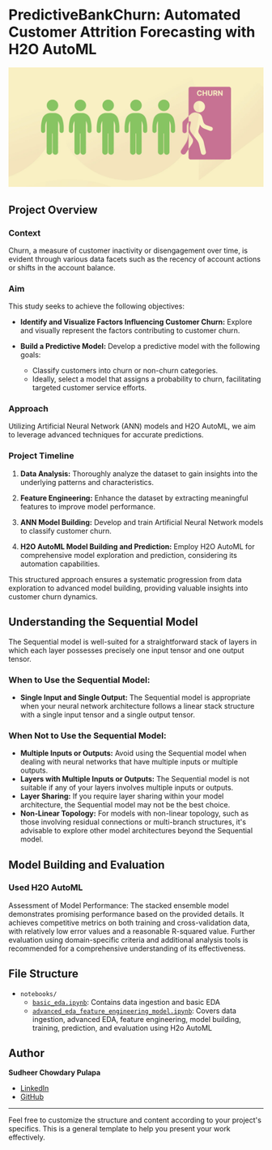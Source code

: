 # PredictiveBankChurn: Automated Customer Attrition Forecasting with H2O AutoML

![Project Banner](https://github.com/sudheerpulapa/ChurnForecast-H2OAutoML/blob/main/customerchurn.png)

## Project Overview

### Context
Churn, a measure of customer inactivity or disengagement over time, is evident through various data facets such as the recency of account actions or shifts in the account balance.

### Aim
This study seeks to achieve the following objectives:

- **Identify and Visualize Factors Influencing Customer Churn:**
  Explore and visually represent the factors contributing to customer churn.

- **Build a Predictive Model:**
  Develop a predictive model with the following goals:

  - Classify customers into churn or non-churn categories.
  - Ideally, select a model that assigns a probability to churn, facilitating targeted customer service efforts.

### Approach
Utilizing Artificial Neural Network (ANN) models and H2O AutoML, we aim to leverage advanced techniques for accurate predictions.

### Project Timeline
1. **Data Analysis:**
   Thoroughly analyze the dataset to gain insights into the underlying patterns and characteristics.

2. **Feature Engineering:**
   Enhance the dataset by extracting meaningful features to improve model performance.

3. **ANN Model Building:**
   Develop and train Artificial Neural Network models to classify customer churn.

4. **H2O AutoML Model Building and Prediction:**
   Employ H2O AutoML for comprehensive model exploration and prediction, considering its automation capabilities.

This structured approach ensures a systematic progression from data exploration to advanced model building, providing valuable insights into customer churn dynamics.

## Understanding the Sequential Model

The Sequential model is well-suited for a straightforward stack of layers in which each layer possesses precisely one input tensor and one output tensor.

### When to Use the Sequential Model:

- **Single Input and Single Output:** The Sequential model is appropriate when your neural network architecture follows a linear stack structure with a single input tensor and a single output tensor.

### When Not to Use the Sequential Model:

- **Multiple Inputs or Outputs:** Avoid using the Sequential model when dealing with neural networks that have multiple inputs or multiple outputs.
- **Layers with Multiple Inputs or Outputs:** The Sequential model is not suitable if any of your layers involves multiple inputs or outputs.
- **Layer Sharing:** If you require layer sharing within your model architecture, the Sequential model may not be the best choice.
- **Non-Linear Topology:** For models with non-linear topology, such as those involving residual connections or multi-branch structures, it's advisable to explore other model architectures beyond the Sequential model.

## Model Building and Evaluation

### Used H2O AutoML

Assessment of Model Performance: The stacked ensemble model demonstrates promising performance based on the provided details. It achieves competitive metrics on both training and cross-validation data, with relatively low error values and a reasonable R-squared value. Further evaluation using domain-specific criteria and additional analysis tools is recommended for a comprehensive understanding of its effectiveness.

## File Structure

- `notebooks/`
  - [`basic_eda.ipynb`](https://nbviewer.org/github/sudheerpulapa/ChurnForecast-H2OAutoML/blob/main/1.Bank_Customer_Churn_Prediction_EDA.ipynb): Contains data ingestion and basic EDA
  - [`advanced_eda_feature_engineering_model.ipynb`](https://nbviewer.org/github/sudheerpulapa/ChurnForecast-H2OAutoML/blob/main/2.Churn_Pred_Feature_Eng_Model_Build.ipynb): Covers data ingestion, advanced EDA, feature engineering, model building, training, prediction, and evaluation using H2o AutoML

## Author

**Sudheer Chowdary Pulapa**
- [LinkedIn](https://www.linkedin.com/in/sudheer-chowdary-a2530a150/)
- [GitHub]([https://github.com/yourgithubusername](https://github.com/sudheerpulapa))

---

Feel free to customize the structure and content according to your project's specifics. This is a general template to help you present your work effectively.
